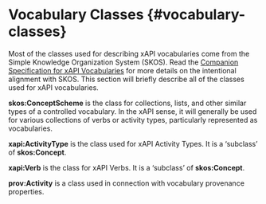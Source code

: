 # Vocabulary Classes {#vocabulary-classes}

Most of the classes used for describing xAPI vocabularies come from the Simple Knowledge Organization System (SKOS). Read the [Companion Specification for xAPI Vocabularies](https://docs.google.com/document/d/1SmyEu5qxTdun-BVNoznhbInKXZ5xLKYp_49qyXa0Lqc/edit?pref=2&pli=1#heading=h.l32x5uyzhn84) for more details on the intentional alignment with SKOS. This section will briefly describe all of the classes used for xAPI vocabularies.

**skos:ConceptScheme** is the class for collections, lists, and other similar types of a controlled vocabulary. In the xAPI sense, it will generally be used for various collections of verbs or activity types, particularly represented as vocabularies.

**xapi:ActivityType** is the class used for xAPI Activity Types. It is a ‘subclass’ of **skos:Concept**.

**xapi:Verb** is the class for xAPI Verbs. It is a ‘subclass’ of **skos:Concept**.

**prov:Activity** is a class used in connection with vocabulary provenance properties.